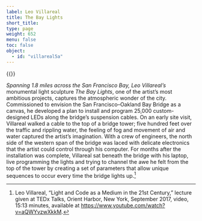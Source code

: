 ```yaml
---
label: Leo Villareal
title: The Bay Lights
short_title:
type: page
weight: 652
menu: false
toc: false
object:
  - id: "villareal5a"
---
```

{{<q-figure id="villareal5a" >}}


*Spanning 1.8 miles across the San Francisco Bay, Leo Villareal’s* monumental light sculpture *The Bay Lights*, one of the artist’s most ambitious projects, captures the atmospheric wonder of the city. Commissioned to envision the San Francisco–Oakland Bay Bridge as a canvas, he developed a plan to install and program 25,000 custom-designed LEDs along the bridge’s suspension cables. On an early site visit, Villareal walked a cable to the top of a bridge tower; five hundred feet over the traffic and rippling water, the feeling of fog and movement of air and water captured the artist’s imagination. With a crew of engineers, the north side of the western span of the bridge was laced with delicate electronics that the artist could control through his computer. For months after the installation was complete, Villareal sat beneath the bridge with his laptop, live programming the lights and trying to channel the awe he felt from the top of the tower by creating a set of parameters that allow unique sequences to occur every time the bridge lights up.[^1]

[^1]: Leo Villareal, “Light and Code as a Medium in the 21st Century,” lecture given at TEDx Talks, Orient Harbor, New York, September 2017, video, 15:13 minutes, available at https://www.youtube.com/watch?v=aQWYvzwXkkM.
